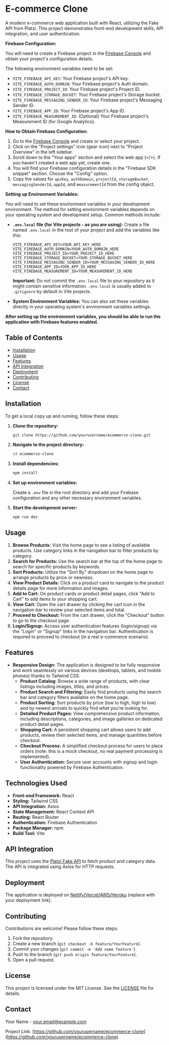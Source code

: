 # E-commerce Clone

A modern e-commerce web application built with React, utilizing the Fake API from Platzi. This project demonstrates front-end development skills, API integration, and user authentication.

**Firebase Configuration:**

You will need to create a Firebase project in the [Firebase Console](https://console.firebase.google.com/) and obtain your project's configuration details.

The following environment variables need to be set:

- `VITE_FIREBASE_API_KEY`: Your Firebase project's API key.
- `VITE_FIREBASE_AUTH_DOMAIN`: Your Firebase project's Auth domain.
- `VITE_FIREBASE_PROJECT_ID`: Your Firebase project's Project ID.
- `VITE_FIREBASE_STORAGE_BUCKET`: Your Firebase project's Storage bucket.
- `VITE_FIREBASE_MESSAGING_SENDER_ID`: Your Firebase project's Messaging Sender ID.
- `VITE_FIREBASE_APP_ID`: Your Firebase project's App ID.
- `VITE_FIREBASE_MEASUREMENT_ID`: (Optional) Your Firebase project's Measurement ID (for Google Analytics).

**How to Obtain Firebase Configuration:**

1.  Go to the [Firebase Console](https://console.firebase.google.com/) and create or select your project.
2.  Click on the "Project settings" icon (gear icon) next to "Project Overview" in the left sidebar.
3.  Scroll down to the "Your apps" section and select the web app (</>). If you haven't created a web app yet, create one.
4.  You will find your Firebase configuration details in the "Firebase SDK snippet" section. Choose the "Config" option.
5.  Copy the values for `apiKey`, `authDomain`, `projectId`, `storageBucket`, `messagingSenderId`, `appId`, and `measurementId` from the config object.

**Setting up Environment Variables:**

You will need to set these environment variables in your development environment. The method for setting environment variables depends on your operating system and development setup. Common methods include:

- **`.env.local` file (for Vite projects - as you are using):** Create a file named `.env.local` in the root of your project and add the variables like this:

  ```
  VITE_FIREBASE_API_KEY=YOUR_API_KEY_HERE
  VITE_FIREBASE_AUTH_DOMAIN=YOUR_AUTH_DOMAIN_HERE
  VITE_FIREBASE_PROJECT_ID=YOUR_PROJECT_ID_HERE
  VITE_FIREBASE_STORAGE_BUCKET=YOUR_STORAGE_BUCKET_HERE
  VITE_FIREBASE_MESSAGING_SENDER_ID=YOUR_MESSAGING_SENDER_ID_HERE
  VITE_FIREBASE_APP_ID=YOUR_APP_ID_HERE
  VITE_FIREBASE_MEASUREMENT_ID=YOUR_MEASUREMENT_ID_HERE
  ```

  **Important:** Do _not_ commit the `.env.local` file to your repository as it might contain sensitive information. `.env.local` is usually added to `.gitignore` by default in Vite projects.

- **System Environment Variables:** You can also set these variables directly in your operating system's environment variables settings.

**After setting up the environment variables, you should be able to run the application with Firebase features enabled.**

## Table of Contents

- [Installation](#installation)
- [Usage](#usage)
- [Features](#features)
- [API Integration](#api-integration)
- [Deployment](#deployment)
- [Contributing](#contributing)
- [License](#license)
- [Contact](#contact)

## Installation

To get a local copy up and running, follow these steps:

1. **Clone the repository:**

   ```bash
   git clone https://github.com/yourusername/ecommerce-clone.git
   ```

2. **Navigate to the project directory:**

   ```bash
   cd ecommerce-clone
   ```

3. **Install dependencies:**

   ```bash
   npm install
   ```

4. **Set up environment variables:**

   Create a `.env` file in the root directory and add your Firebase configuration and any other necessary environment variables.

5. **Start the development server:**

   ```bash
   npm run dev
   ```

## Usage

1. **Browse Products:** Visit the home page to see a listing of available products. Use category links in the navigation bar to filter products by category.
2. **Search for Products:** Use the search bar at the top of the home page to search for specific products by keywords.
3. **Sort Products:** Utilize the "Sort By" dropdown on the home page to arrange products by price or newness.
4. **View Product Details:** Click on a product card to navigate to the product details page for more information and images.
5. **Add to Cart:** On product cards or product detail pages, click "Add to Cart" to add items to your shopping cart.
6. **View Cart:** Open the cart drawer by clicking the cart icon in the navigation bar to review your selected items and total.
7. **Proceed to Checkout:** From the cart drawer, click the "Checkout" button to go to the checkout page.
8. **Login/Signup:** Access user authentication features (login/signup) via the "Login" or "Signup" links in the navigation bar. Authentication is required to proceed to checkout (in a real e-commerce scenario).

## Features

- **Responsive Design:** The application is designed to be fully responsive and work seamlessly on various devices (desktops, tablets, and mobile phones) thanks to Tailwind CSS.
  - **Product Catalog:** Browse a wide range of products, with clear listings including images, titles, and prices.
  - **Product Search and Filtering:** Easily find products using the search bar and category filters available on the home page.
  - **Product Sorting:** Sort products by price (low to high, high to low) and by newest arrivals to quickly find what you're looking for.
  - **Detailed Product Pages:** View comprehensive product information, including descriptions, categories, and image galleries on dedicated product detail pages.
  - **Shopping Cart:** A persistent shopping cart allows users to add products, review their selected items, and manage quantities before checkout.
  - **Checkout Process:** A simplified checkout process for users to place orders (note: this is a mock checkout, no real payment processing is implemented).
  - **User Authentication:** Secure user accounts with signup and login functionality powered by Firebase Authentication.

## Technologies Used

- **Front-end Framework:** React
- **Styling:** Tailwind CSS
- **API Integration:** Axios
- **State Management:** React Context API
- **Routing:** React Router
- **Authentication:** Firebase Authentication
- **Package Manager:** npm
- **Build Tool:** Vite

## API Integration

This project uses the [Platzi Fake API](https://api.escuelajs.co/api/v1) to fetch product and category data. The API is integrated using Axios for HTTP requests.

## Deployment

The application is deployed on [Netlify/Vercel/AWS/Heroku](#) (replace with your deployment link).

## Contributing

Contributions are welcome! Please follow these steps:

1. Fork the repository.
2. Create a new branch (`git checkout -b feature/YourFeature`).
3. Commit your changes (`git commit -m 'Add some feature'`).
4. Push to the branch (`git push origin feature/YourFeature`).
5. Open a pull request.

## License

This project is licensed under the MIT License. See the [LICENSE](LICENSE) file for details.

## Contact

Your Name - [your.email@example.com](mailto:your.email@example.com)

Project Link: [https://github.com/yourusername/ecommerce-clone](https://github.com/yourusername/ecommerce-clone)
